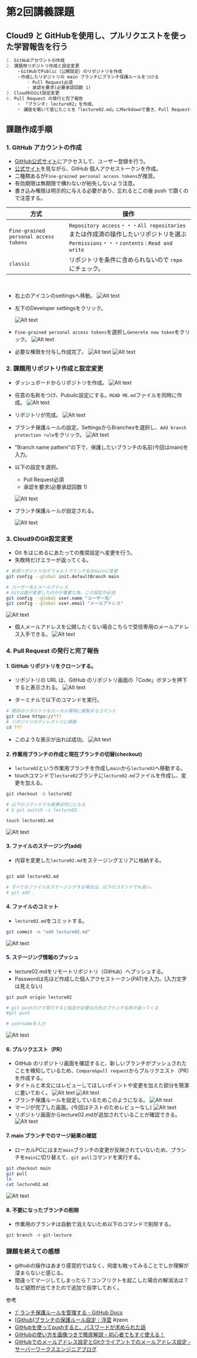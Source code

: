 # 第2回講義課題  

## Cloud9 と GitHubを使用し、プルリクエストを使った学習報告を行う

```Markdown
1. GitHubアカウントの作成
2. 課題用リポジトリ作成と設定変更
    ・GitHubでPublic（公開設定）のリポジトリを作成
    ・作成したリポジトリの main ブランチにブランチ保護ルールをつける
        ◦ Pull Request必須
        ◦ 承認を要求(必要承認回数 1)
3. Cloud9のGit設定変更
4. Pull Request の発行と完了報告
    ・ 「ブランチ: lecture02」を作成。
    ・ 講座を聞いて感じたことを「lecture02.md」にMarkdownで書き、Pull Requestを発行。
```

## 課題作成手順

### 1. GitHub アカウントの作成

- [GitHub公式サイト](https://github.co.jp/)にアクセスして、ユーザー登録を行う。
- [公式サイト](https://docs.github.com/ja/github/authenticating-to-github/keeping-your-account-and-data-secure/creating-a-personal-access-token)を見ながら、GitHub 個人アクセストークンを作成。
- 二種類あるが`Fine-grained personal access tokens`が推奨。
- 有効期限は無期限で構わないが紛失しないよう注意。
- 書き込み権限は明示的に与える必要があり、忘れるとこの後 push で躓くので注意する。

| 方式                                  | 操作                                                                                                                                    |
| ------------------------------------- | --------------------------------------------------------------------------------------------------------------------------------------- |
| `Fine-grained personal access tokens` | `Repository access`・・・`All repositories`または作成済の操作したいリポジトリを選ぶ<br>`Permissions`・・・`contents` : `Read and write` |
| `classic`                             | リポジトリを条件に含められないので `repo`にチェック。                                                                                   |

<br>

- 右上のアイコンのsettingsへ移動。
![Alt text](images02/0221.png)
- 左下のDeveloper settingsをクリック。

  ![Alt text](images02/2022.png)
- `Fine-grained personal access tokens`を選択し`Generete new token`をクリック。
![Alt text](images02/2023.png)
- 必要な権限を付与し作成完了。
![Alt text](images02/2024.png)
![Alt text](images02/2025.png)

### 2. 課題用リポジトリ作成と設定変更

- ダッシュボードからリポジトリを作成。
![Alt text](images02/0201.png)
- 任意の名称をつけ、Pubulic設定にする。`READ ME.md`ファイルを同時に作成。
![Alt text](images02/0202.png)
- リポジトリが完成。
![Alt text](images02/0208.png)
- ブランチ保護ルールの設定。SettingsからBranchesを選択し、`Add branch protection rule`をクリック。
![Alt text](images02/0203.png)
- "Branch name pattern"の下で、保護したいブランチの名前(今回はmain)を入力。
- 以下の設定を選択。
  - Pull Request必須
  - 承認を要求(必要承認回数 1)


  ![Alt text](images02/0204.png)

- ブランチ保護ルールが設定される。

  ![Alt text](images02/0205.png)

### 3. Cloud9のGit設定変更

- Git をはじめるにあたっての推奨設定へ変更を行う。
- 失敗時だけエラーが返ってくる。
  
```sh
# 新規リポジトリのデフォルトブランチ名をmainに変更
git config --global init.defaultBranch main

# ユーザー名とメールアドレス
# Gitは誰が変更したのかが重要な為、この設定が必須
git config --global user.name "ユーザー名"
git config --global user.email "メールアドレス"
```

![Alt text](images02/0207.png)
- 個人メールアドレスを公開したくない場合こちらで受信専用のメールアドレス入手できる。
![Alt text](images02/0206.png)

### 4. Pull Request の発行と完了報告

#### 1. GitHub リポジトリをクローンする。
- リポジトリの URL は、GitHub のリポジトリ画面の「Code」ボタンを押下すると表示される。
![Alt text](images02/0209.png)

- ターミナルで以下のコマンドを実行。
  
```sh
# 既存のリポジトリをローカル環境に複製するコマンド
git clone https://???
# リポジトリのディレクトリに移動
cd ???
```

- このような表示が出れば成功。
![Alt text](images02/0211.png)

#### 2. 作業用ブランチの作成と現在ブランチの切替(checkout)
- `lecture02`という作業用ブランチを作成し`main`から`lecture02`へ移動する。
- touchコマンドで`lecture02`ブランチに`lecture02.md`ファイルを作成し、変更を加える。

```sh
git checkout -b lecture02

# 以下のコマンドでも結果は同じになる
# $ git switch -c lecture02

touch lecture02.md
```

![Alt text](images02/0212.png)

#### 3. ファイルのステージング(add)

- 内容を変更した`lecture02.md`をステージングエリアに格納する。

```sh

git add lecture02.md

# すべてのファイルをステージングする場合は、以下のコマンドでも良い。
# git add .
```

#### 4. ファイルのコミット

- `lecture02.md`をコミットする。


```sh
git commit -m "add lecture02.md"
```

![Alt text](images02/0213.png)

#### 5. ステージング情報のプッシュ

- lecture02.mdをリモートリポジトリ（GitHub）へプッシュする。
- Passwordは先ほど作成した個人アクセストークン(PAT)を入力。(入力文字は見えない)

```sh
git push origin lecture02

# git pushだけで実行すると指定が必要な元先のブランチ名称が返ってくる
#git push

# usernameを入力
```

![Alt text](images02/0214.png)

#### 6. プルリクエスト（PR）

- GitHub のリポジトリ画面を確認すると、新しいブランチがプッシュされたことを検知しているため、`Compare&pull request`からプルリクエスト（PR）を作成する。
- タイトルと本文にはレビューしてほしいポイントや変更を加えた部分を簡潔に書いておく。
![Alt text](images02/0215.png)
![Alt text](images02/0216.png)
- ブランチ保護ルールを設定しているためこのようになる。
![Alt text](images02/0217.png)
- マージが完了した画面。(今回はテストのためレビューなし)
![Alt text](images02/0218.png)
- リポジトリ画面からlecture02.mdが追加されていることが確認できる。
![Alt text](images02/0219.png)

#### 7. main ブランチでのマージ結果の確認

- ローカルPCにはまだ`main`ブランチの変更が反映されていないため、ブランチを`main`に切り替えて、`git pull`コマンドを実行する。

```sh
git checkout main
git pull
ls
cat lecture02.md
```

![Alt text](images02/0220.png)

#### 8. 不要になったブランチの削除

- 作業用のブランチは自動で消えないため以下のコマンドで削除する。

```sh
git branch -d git-lecture
```

### 課題を終えての感想

- githubの操作はあまり感覚的ではなく、何度も触ってみることでしか理解が深まらないと感じる。
- 間違ってマージしてしまったら？コンフリクトを起こした場合の解消法は？など疑問が出てきたので追加で自学しておく。

参考

- [ﾌﾞランチ保護ルールを管理する - GitHub Docs](https://docs.github.com/ja/repositories/configuring-branches-and-merges-in-your-repository/managing-protected-branches/managing-a-branch-protection-rule)
- [[Github]ブランチの保護ルール設定｜浮雲](https://zenn.dev/ukigumo_shiina3/articles/a862dc23b36cf0) #zenn 
- [GitHubを使ってpushすると、パスワードが求められた話](https://satoimo.blog/?p=1162)
- [GitHubの使い方を画像つきで徹底解説・初心者でもすぐ使える！](https://www.sejuku.net/blog/73468)
- [GitHubでのメールアドレス設定とGitクライアントでのメールアドレス設定 - サーバーワークスエンジニアブログ](https://blog.serverworks.co.jp/git-mail)